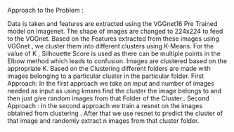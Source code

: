 Approach to the Problem :

Data is taken and features are extracted using the VGGnet16 Pre Trained model on Imagenet.
The shape of images are changed to 224x224 to feed to the VGGnet.
Based on the Features extracted from these images using VGGnet , we cluster them into different clusters using K-Means.
For the value of K , Silhouette Score is used as there can be multiple points in the Elbow method which leads to confusion.
Images are clustered based on the appropriate K.
Based on the Clustering different folders are made with images belonging to a particular cluster in the particular folder.
First Approach:
In the first approach we take an input and number of images needed as input as using kmans find the cluster the image belongs to and then just give random images from that Folder of the Cluster..
Second Approach :
In the second approach we train a resnet on the images obtained from clustering . After that we use resnet to predict the cluster of that image and randomly extract n images from that cluster folder.
